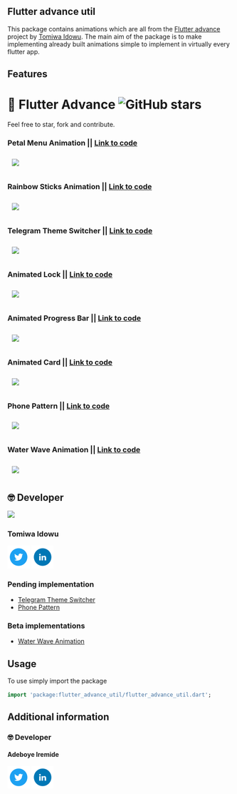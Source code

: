 ## Flutter advance util

This package contains animations which are all from the [Flutter advance](https://github.com/cscoderr/flutter_advance) project by [Tomiwa Idowu](https://github.com/cscoderr).
The main aim of the package is to make implementing already built animations simple to implement in virtually every flutter app. 

## Features

# 🔐 Flutter Advance ![GitHub stars](https://img.shields.io/github/stars/cscoderr/flutter_advance?style=social)

Feel free to star, fork and contribute.

### Petal Menu Animation || [Link to code](https://github.com/cscoderr/flutter_advance/blob/main/lib/petal_menu.dart)

<img src="gifs/petal_menu.gif" width="50%" vspace="10" hspace="10"/>

### Rainbow Sticks Animation || [Link to code](https://github.com/cscoderr/flutter_advance/blob/main/lib/rainbow_sticks_page.dart)

<img src="gifs/rainbow_sticks_animation.gif" width="50%" vspace="10" hspace="10"/>

### Telegram Theme Switcher || [Link to code](https://github.com/cscoderr/telegram_theme_switcher_animation)

<img src="gifs/telegram_theme_switcher.gif" width="50%" vspace="10" hspace="10"/>

### Animated Lock || [Link to code](https://github.com/cscoderr/flutter_advance/blob/main/lib/animated_lock.dart)

<img src="gifs/animated_lock.gif" width="50%" vspace="10" hspace="10"/>

### Animated Progress Bar || [Link to code](https://github.com/cscoderr/flutter_advance/blob/main/lib/animated_progress_bar.dart)

<img src="gifs/progress_bar.gif" width="50%" vspace="10" hspace="10"/>

### Animated Card || [Link to code](https://github.com/cscoderr/flutter_advance/blob/main/lib/animated_card.dart)

<img src="gifs/animated_card.gif" width="50%" vspace="10" hspace="10"/>

### Phone Pattern || [Link to code](https://github.com/cscoderr/flutter_advance/blob/main/lib/phone_pattern.dart)

<img src="gifs/phone_pattern.gif" width="50%" vspace="10" hspace="10"/>

### Water Wave Animation || [Link to code](https://github.com/cscoderr/flutter_advance/blob/main/lib/water_wave_animation/water_wave_animation_page.dart)

<img src="gifs/water_animation.gif" width="50%" vspace="10" hspace="10"/>

## 🤓 Developer

[<img src="https://avatars.githubusercontent.com/u/51103897?s=400&u=7284a9cfd601ac29d100fb8c88215ca454eb334c&v=4" width="150" />](https://twitter.com/CsCoder_)

### Tomiwa Idowu

<p>
<a href="https://twitter.com/cscoder_"><img src="https://github.com/aritraroy/social-icons/blob/master/twitter-icon.png?raw=true" width="50"></a>
<a href="https://linkedin.com/in/cscoder/"><img src="https://github.com/aritraroy/social-icons/blob/master/linkedin-icon.png?raw=true" width="50"></a>
</p>

### Pending implementation
- [Telegram Theme Switcher](https://github.com/cscoderr/flutter_advance?tab=readme-ov-file#telegram-theme-switcher--link-to-code)
- [Phone Pattern](https://github.com/cscoderr/flutter_advance?tab=readme-ov-file#phone-pattern--link-to-code)

### Beta implementations
- [Water Wave Animation](https://github.com/cscoderr/flutter_advance?tab=readme-ov-file#water-wave-animation--link-to-code)

## Usage

To use simply import the package
```dart
import 'package:flutter_advance_util/flutter_advance_util.dart';
```

## Additional information
### 🤓 Developer
#### Adeboye Iremide

<p>
<a href="https://twitter.com/iremide___"><img src="https://github.com/aritraroy/social-icons/blob/master/twitter-icon.png?raw=true" width="50" alt="Twitter"></a>
<a href="https://www.linkedin.com/in/iremide-adeboye-02b2b5206/"><img src="https://github.com/aritraroy/social-icons/blob/master/linkedin-icon.png?raw=true" width="50" alt="linkedin"></a>
</p>
